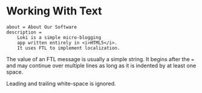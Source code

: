 # Working With Text

```
about = About Our Software
description =
    Loki is a simple micro-blogging
    app written entirely in <i>HTML5</i>.
    It uses FTL to implement localization.

```

The value of an FTL message is usually a simple string.  It begins after the
`=` and may continue over multiple lines as long as it is indented by at least
one space.

Leading and trailing white-space is ignored.

